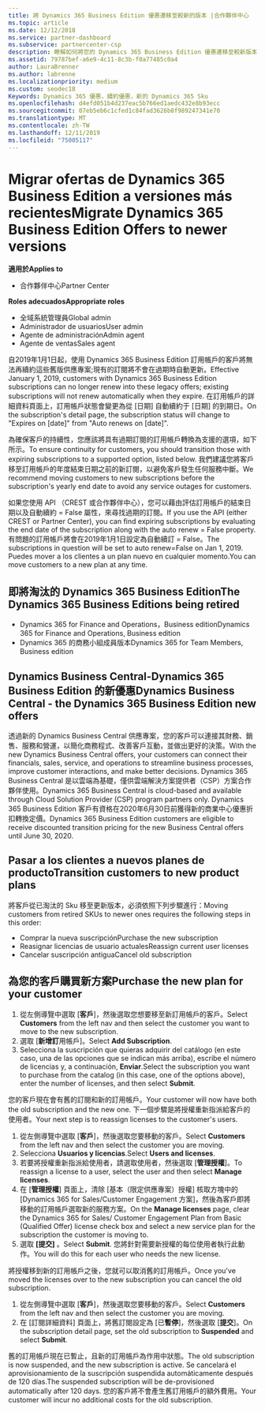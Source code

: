 ```yaml
---
title: 將 Dynamics 365 Business Edition 優惠遷移至較新的版本 |合作夥伴中心
ms.topic: article
ms.date: 12/12/2018
ms.service: partner-dashboard
ms.subservice: partnercenter-csp
description: 瞭解如何將您的 Dynamics 365 Business Edition 優惠遷移至較新版本，然後再將其到期。
ms.assetid: 79787bef-a6e9-4c11-8c3b-f0a77485c0a4
author: LauraBrenner
ms.author: labrenne
ms.localizationpriority: medium
ms.custom: seodec18
Keywords: Dynamics 365 優惠，續約優惠，新的 Dynamics 365 Sku
ms.openlocfilehash: d4efd051b4d237eac5b766ed1aedc432e8b93ecc
ms.sourcegitcommit: 07eb5eb6c1cfed1c84fad3626b8f989247341e70
ms.translationtype: MT
ms.contentlocale: zh-TW
ms.lasthandoff: 12/11/2019
ms.locfileid: "75005117"
---
```

# <a name="migrate-dynamics-365-business-edition-offers-to-newer-versions"></a><span data-ttu-id="6e6ed-104">Migrar ofertas de Dynamics 365 Business Edition a versiones más recientes</span><span class="sxs-lookup"><span data-stu-id="6e6ed-104">Migrate Dynamics 365 Business Edition Offers to newer versions</span></span> 

<span data-ttu-id="6e6ed-105">**適用於**</span><span class="sxs-lookup"><span data-stu-id="6e6ed-105">**Applies to**</span></span>

- <span data-ttu-id="6e6ed-106">合作夥伴中心</span><span class="sxs-lookup"><span data-stu-id="6e6ed-106">Partner Center</span></span>

<span data-ttu-id="6e6ed-107">**Roles adecuados**</span><span class="sxs-lookup"><span data-stu-id="6e6ed-107">**Appropriate roles**</span></span>
-   <span data-ttu-id="6e6ed-108">全域系統管理員</span><span class="sxs-lookup"><span data-stu-id="6e6ed-108">Global admin</span></span>
-   <span data-ttu-id="6e6ed-109">Administrador de usuarios</span><span class="sxs-lookup"><span data-stu-id="6e6ed-109">User admin</span></span>
-   <span data-ttu-id="6e6ed-110">Agente de administración</span><span class="sxs-lookup"><span data-stu-id="6e6ed-110">Admin agent</span></span>
-   <span data-ttu-id="6e6ed-111">Agente de ventas</span><span class="sxs-lookup"><span data-stu-id="6e6ed-111">Sales agent</span></span>

<span data-ttu-id="6e6ed-112">自2019年1月1日起，使用 Dynamics 365 Business Edition 訂用帳戶的客戶將無法再續約這些舊版供應專案;現有的訂閱將不會在過期時自動更新。</span><span class="sxs-lookup"><span data-stu-id="6e6ed-112">Effective January 1, 2019, customers with Dynamics 365 Business Edition subscriptions can no longer renew into these legacy offers; existing subscriptions will not renew automatically when they expire.</span></span> <span data-ttu-id="6e6ed-113">在訂用帳戶的詳細資料頁面上，訂用帳戶狀態會變更為從 [日期] 自動續約于 [日期] 的到期日。</span><span class="sxs-lookup"><span data-stu-id="6e6ed-113">On the subscription's detail page, the subscription status will change to "Expires on [date]" from "Auto renews on [date]".</span></span>

<span data-ttu-id="6e6ed-114">為確保客戶的持續性，您應該將具有過期訂閱的訂用帳戶轉換為支援的選項，如下所示。</span><span class="sxs-lookup"><span data-stu-id="6e6ed-114">To ensure continuity for customers, you should transition those with expiring subscriptions to a supported option, listed below.</span></span> <span data-ttu-id="6e6ed-115">我們建議您將客戶移至訂用帳戶的年度結束日期之前的新訂閱，以避免客戶發生任何服務中斷。</span><span class="sxs-lookup"><span data-stu-id="6e6ed-115">We recommend moving customers to new subscriptions before the subscription's yearly end date to avoid any service outages for customers.</span></span>

<span data-ttu-id="6e6ed-116">如果您使用 API （CREST 或合作夥伴中心），您可以藉由評估訂用帳戶的結束日期以及自動續約 = False 屬性，來尋找過期的訂閱。</span><span class="sxs-lookup"><span data-stu-id="6e6ed-116">If you use the API (either CREST or Partner Center), you can find expiring subscriptions by evaluating the end date of the subscription along with the auto renew = False property.</span></span> <span data-ttu-id="6e6ed-117">有問題的訂用帳戶將會在2019年1月1日設定為自動續訂 = False。</span><span class="sxs-lookup"><span data-stu-id="6e6ed-117">The subscriptions in question will be set to auto renew=False on Jan 1, 2019.</span></span> <span data-ttu-id="6e6ed-118">Puedes mover a los clientes a un plan nuevo en cualquier momento.</span><span class="sxs-lookup"><span data-stu-id="6e6ed-118">You can move customers to a new plan at any time.</span></span> 

## <a name="the-dynamics-365-business-editions-being-retired"></a><span data-ttu-id="6e6ed-119">即將淘汰的 Dynamics 365 Business Edition</span><span class="sxs-lookup"><span data-stu-id="6e6ed-119">The Dynamics 365 Business Editions being retired</span></span>

- <span data-ttu-id="6e6ed-120">Dynamics 365 for Finance and Operations，Business edition</span><span class="sxs-lookup"><span data-stu-id="6e6ed-120">Dynamics 365 for Finance and Operations, Business edition</span></span>
- <span data-ttu-id="6e6ed-121">Dynamics 365 的商務小組成員版本</span><span class="sxs-lookup"><span data-stu-id="6e6ed-121">Dynamics 365 for Team Members, Business edition</span></span>

## <a name="dynamics-business-central---the-dynamics-365-business-edition-new-offers"></a><span data-ttu-id="6e6ed-122">Dynamics Business Central-Dynamics 365 Business Edition 的新優惠</span><span class="sxs-lookup"><span data-stu-id="6e6ed-122">Dynamics Business Central - the Dynamics 365 Business Edition new offers</span></span>

<span data-ttu-id="6e6ed-123">透過新的 Dynamics Business Central 供應專案，您的客戶可以連接其財務、銷售、服務和營運，以簡化商務程式、改善客戶互動，並做出更好的決策。</span><span class="sxs-lookup"><span data-stu-id="6e6ed-123">With the new Dynamics Business Central offers, your customers can connect their financials, sales, service, and operations to streamline business processes, improve customer interactions, and make better decisions.</span></span> <span data-ttu-id="6e6ed-124">Dynamics 365 Business Central 是以雲端為基礎，僅供雲端解決方案提供者（CSP）方案合作夥伴使用。</span><span class="sxs-lookup"><span data-stu-id="6e6ed-124">Dynamics 365 Business Central is cloud-based and available through Cloud Solution Provider (CSP) program partners only.</span></span>
<span data-ttu-id="6e6ed-125">Dynamics 365 Business Edition 客戶有資格在2020年6月30日前獲得新的商業中心優惠折扣轉換定價。</span><span class="sxs-lookup"><span data-stu-id="6e6ed-125">Dynamics 365 Business Edition customers are eligible to receive discounted transition pricing for the new Business Central offers until June 30, 2020.</span></span>

## <a name="transition-customers-to-new-product-plans"></a><span data-ttu-id="6e6ed-126">Pasar a los clientes a nuevos planes de producto</span><span class="sxs-lookup"><span data-stu-id="6e6ed-126">Transition customers to new product plans</span></span>

 <span data-ttu-id="6e6ed-127">將客戶從已淘汰的 Sku 移至更新版本，必須依照下列步驟進行：</span><span class="sxs-lookup"><span data-stu-id="6e6ed-127">Moving customers from retired SKUs to newer ones requires the following steps in this order:</span></span>

- <span data-ttu-id="6e6ed-128">Comprar la nueva suscripción</span><span class="sxs-lookup"><span data-stu-id="6e6ed-128">Purchase the new subscription</span></span>
- <span data-ttu-id="6e6ed-129">Reasignar licencias de usuario actuales</span><span class="sxs-lookup"><span data-stu-id="6e6ed-129">Reassign current user licenses</span></span>
- <span data-ttu-id="6e6ed-130">Cancelar suscripción antigua</span><span class="sxs-lookup"><span data-stu-id="6e6ed-130">Cancel old subscription</span></span>

## <a name="purchase-the-new-plan-for-your-customer"></a><span data-ttu-id="6e6ed-131">為您的客戶購買新方案</span><span class="sxs-lookup"><span data-stu-id="6e6ed-131">Purchase the new plan for your customer</span></span>

1. <span data-ttu-id="6e6ed-132">從左側導覽中選取 [**客戶**]，然後選取您想要移至新訂用帳戶的客戶。</span><span class="sxs-lookup"><span data-stu-id="6e6ed-132">Select **Customers** from the left nav and then select the customer you want to move to the new subscription.</span></span>
2. <span data-ttu-id="6e6ed-133">選取 [**新增訂**用帳戶]。</span><span class="sxs-lookup"><span data-stu-id="6e6ed-133">Select **Add Subscription**.</span></span>
3. <span data-ttu-id="6e6ed-134">Selecciona la suscripción que quieras adquirir del catálogo (en este caso, una de las opciones que se indican más arriba), escribe el número de licencias y, a continuación, **Enviar**.</span><span class="sxs-lookup"><span data-stu-id="6e6ed-134">Select the subscription you want to purchase from the catalog (in this case, one of the options above), enter the number of licenses, and then select **Submit**.</span></span> 

<span data-ttu-id="6e6ed-135">您的客戶現在會有舊的訂閱和新的訂用帳戶。</span><span class="sxs-lookup"><span data-stu-id="6e6ed-135">Your customer will now have both the old subscription and the new one.</span></span> <span data-ttu-id="6e6ed-136">下一個步驟是將授權重新指派給客戶的使用者。</span><span class="sxs-lookup"><span data-stu-id="6e6ed-136">Your next step is to reassign licenses to the customer's users.</span></span>

1. <span data-ttu-id="6e6ed-137">從左側導覽中選取 [**客戶**]，然後選取您要移動的客戶。</span><span class="sxs-lookup"><span data-stu-id="6e6ed-137">Select **Customers** from the left nav and then select the customer you are moving.</span></span>
2. <span data-ttu-id="6e6ed-138">Selecciona **Usuarios y licencias**.</span><span class="sxs-lookup"><span data-stu-id="6e6ed-138">Select **Users and licenses**.</span></span>
3. <span data-ttu-id="6e6ed-139">若要將授權重新指派給使用者，請選取使用者，然後選取 [**管理授權**]。</span><span class="sxs-lookup"><span data-stu-id="6e6ed-139">To reassign a license to a user, select the user and then select **Manage licenses**.</span></span> 
4. <span data-ttu-id="6e6ed-140">在 [**管理授權**] 頁面上，清除 [基本（限定供應專案）授權] 核取方塊中的 [Dynamics 365 for Sales/Customer Engagement 方案]，然後為客戶即將移動的訂用帳戶選取新的服務方案。</span><span class="sxs-lookup"><span data-stu-id="6e6ed-140">On the **Manage licenses** page, clear the Dynamics 365 for Sales/ Customer Engagement Plan from Basic (Qualified Offer) license check box and select a new service plan for the subscription the customer is moving to.</span></span> 
5. <span data-ttu-id="6e6ed-141">選取 **\[提交\]** 。</span><span class="sxs-lookup"><span data-stu-id="6e6ed-141">Select **Submit**.</span></span> <span data-ttu-id="6e6ed-142">您將針對需要新授權的每位使用者執行此動作。</span><span class="sxs-lookup"><span data-stu-id="6e6ed-142">You will do this for each user who needs the new license.</span></span> 

<span data-ttu-id="6e6ed-143">將授權移到新的訂用帳戶之後，您就可以取消舊的訂用帳戶。</span><span class="sxs-lookup"><span data-stu-id="6e6ed-143">Once you've moved the licenses over to the new subscription you can cancel the old subscription.</span></span> 

1. <span data-ttu-id="6e6ed-144">從左側導覽中選取 [**客戶**]，然後選取您要移動的客戶。</span><span class="sxs-lookup"><span data-stu-id="6e6ed-144">Select **Customers** from the left nav and then select the customer you are moving.</span></span>
2. <span data-ttu-id="6e6ed-145">在 [訂閱詳細資料] 頁面上，將舊訂閱設定為 [已**暫停**]，然後選取 [**提交**]。</span><span class="sxs-lookup"><span data-stu-id="6e6ed-145">On the subscription detail page, set the old subscription to **Suspended** and select **Submit**.</span></span>

<span data-ttu-id="6e6ed-146">舊的訂用帳戶現在已暫止，且新的訂用帳戶為作用中狀態。</span><span class="sxs-lookup"><span data-stu-id="6e6ed-146">The old subscription is now suspended, and the new subscription is active.</span></span> <span data-ttu-id="6e6ed-147">Se cancelará el aprovisionamiento de la suscripción suspendida automáticamente después de 120 días.</span><span class="sxs-lookup"><span data-stu-id="6e6ed-147">The suspended subscription will be de-provisioned automatically after 120 days.</span></span> <span data-ttu-id="6e6ed-148">您的客戶將不會產生舊訂用帳戶的額外費用。</span><span class="sxs-lookup"><span data-stu-id="6e6ed-148">Your customer will incur no additional costs for the old subscription.</span></span>
